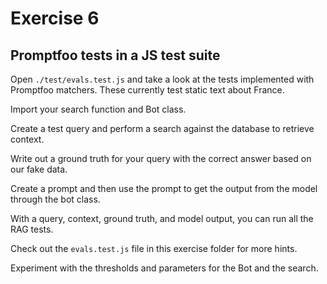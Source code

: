 # Exercise 6

## Promptfoo tests in a JS test suite

Open `./test/evals.test.js` and take a look at the tests implemented with Promptfoo matchers. These currently test static text about France.

Import your search function and Bot class.

Create a test query and perform a search against the database to retrieve context.

Write out a ground truth for your query with the correct answer based on our fake data.

Create a prompt and then use the prompt to get the output from the model through the bot class.

With a query, context, ground truth, and model output, you can run all the RAG tests.

Check out the `evals.test.js` file in this exercise folder for more hints.

Experiment with the thresholds and parameters for the Bot and the search.
